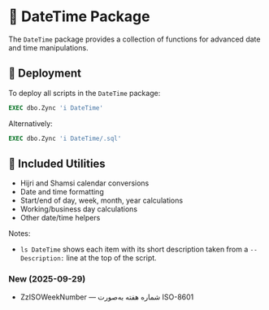 # 📅 DateTime Package

The `DateTime` package provides a collection of functions for advanced date and time manipulations.

## 🚀 Deployment

To deploy all scripts in the `DateTime` package:
```sql
EXEC dbo.Zync 'i DateTime'
```
Alternatively:
```sql
EXEC dbo.Zync 'i DateTime/.sql'
```

## 📜 Included Utilities
- Hijri and Shamsi calendar conversions
- Date and time formatting
- Start/end of day, week, month, year calculations
- Working/business day calculations
- Other date/time helpers

Notes:
- `ls DateTime` shows each item with its short description taken from a `-- Description:` line at the top of the script.

### New (2025-09-29)
- ZzISOWeekNumber — شماره هفته به‌صورت ISO-8601